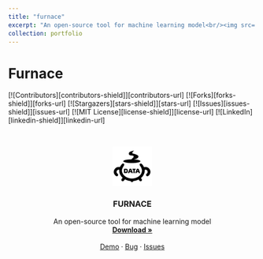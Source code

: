 ```yaml
---
title: "furnace"
excerpt: "An open-source tool for machine learning model<br/><img src='../images/furnace.png' >"
collection: portfolio
---
```


# Furnace

<!-- PROJECT SHIELDS -->

[![Contributors][contributors-shield]][contributors-url]
[![Forks][forks-shield]][forks-url]
[![Stargazers][stars-shield]][stars-url]
[![Issues][issues-shield]][issues-url]
[![MIT License][license-shield]][license-url]
[![LinkedIn][linkedin-shield]][linkedin-url] 

<!-- PROJECT LOGO -->
<br />

<p align="center">
  <a href="../images/furnace.png">
    <img src="images/furnace.png" alt="Logo" width="80" height="80">
  </a>

  <h3 align="center">FURNACE</h3>
  <p align="center">
    An open-source tool for machine learning model
    <br />
    <a href="https://github.com/LttGenius/furnace"><strong>Download »</strong></a>
    <br />
    <br />
    <a href="https://github.com/LttGenius/furnace">Demo</a>
    ·
    <a href="https://github.com/LttGenius/furnace/issues">Bug</a>
    ·
    <a href="https://github.com/LttGenius/furnace/issues">Issues</a>
  </p>

</p>